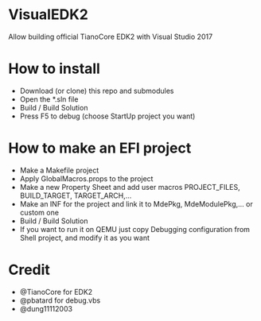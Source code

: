 # VisualEDK2
Allow building official TianoCore EDK2 with Visual Studio 2017

# How to install

* Download (or clone) this repo and submodules
* Open the *.sln file
* Build / Build Solution
* Press F5 to debug (choose StartUp project you want)

# How to make an EFI project

* Make a Makefile project
* Apply GlobalMacros.props to the project
* Make a new Property Sheet and add user macros PROJECT_FILES, BUILD_TARGET, TARGET_ARCH,...
* Make an INF for the project and link it to MdePkg, MdeModulePkg,... or custom one
* Build / Build Solution
* If you want to run it on QEMU just copy Debugging configuration from Shell project, and modify it as you want

# Credit
* @TianoCore for EDK2
* @pbatard for debug.vbs
* @dung11112003

